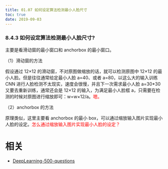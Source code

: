 ```yaml
---
title: 01.07 如何设定算法检测最小人脸尺寸
toc: true
date: 2019-09-03
---
```


### 8.4.3 如何设定算法检测最小人脸尺寸?

主要是看滑动窗的最小窗口和 anchorbox 的最小窗口。

（1）滑动窗的方法

假设通过 12×12 的滑动窗，不对原图做缩放的话，就可以检测原图中 12×12 的最小人脸。但是往往通常给定最小人脸 a=40、或者 a=80，以这么大的输入训练 CNN 进行人脸检测不太现实，速度会很慢，并且下一次需求最小人脸 a=30*30 又要去重新训练，通常还会是 12×12 的输入，为满足最小人脸框 a，只需要在检测的时候对原图进行缩放即可：w=w×12/a。<span style="color:red;">嗯。</span>

（2）anchorbox 的方法

原理类似，这里主要看 anchorbox 的最小 box，可以通过缩放输入图片实现最小人脸的设定。<span style="color:red;">怎么通过缩放输入图片实现最小人脸的设定？</span>






# 相关

- [DeepLearning-500-questions](https://github.com/scutan90/DeepLearning-500-questions)
